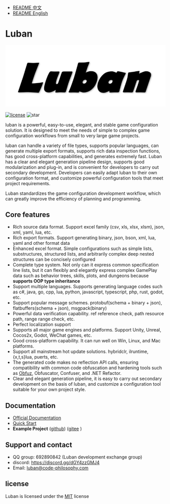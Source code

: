 
- [README 中文](./README.md)
- [README English](./README_EN.md)

# Luban

![icon](docs/images/logo.png)

[![license](http://img.shields.io/badge/license-MIT-blue.svg?style=flat-square)](https://opensource.org/licenses/MIT) ![star](https://img.shields.io/github/stars/focus-creative-games/luban?style=flat-square)


luban is a powerful, easy-to-use, elegant, and stable game configuration solution. It is designed to meet the needs of simple to complex game configuration workflows from small to very large game projects.

luban can handle a variety of file types, supports popular languages, can generate multiple export formats, supports rich data inspection functions, has good cross-platform capabilities, and generates extremely fast.
Luban has a clear and elegant generation pipeline design, supports good modularization and plug-in, and is convenient for developers to carry out secondary development. Developers can easily adapt luban to their own configuration format, and customize powerful configuration tools that meet project requirements.

Luban standardizes the game configuration development workflow, which can greatly improve the efficiency of planning and programming.

## Core features

- Rich source data format. Support excel family (csv, xls, xlsx, xlsm), json, xml, yaml, lua, etc.
- Rich export formats. Support generating binary, json, bson, xml, lua, yaml and other format data
- Enhanced excel format. Simple configurations such as simple lists, substructures, structured lists, and arbitrarily complex deep nested structures can be concisely configured
- Complete type system. Not only can it express common specification line lists, but it can flexibly and elegantly express complex GamePlay data such as behavior trees, skills, plots, and dungeons because **supports OOP type inheritance**
- Support multiple languages. Supports generating language codes such as c#, java, go, cpp, lua, python, javascript, typescript, php, rust, godot, etc.
- Support popular message schemes. protobuf(schema + binary + json), flatbuffers(schema + json), msgpack(binary)
- Powerful data verification capability. ref reference check, path resource path, range range check, etc.
- Perfect localization support
- Supports all major game engines and platforms. Support Unity, Unreal, Cocos2x, Godot, WeChat games, etc.
- Good cross-platform capability. It can run well on Win, Linux, and Mac platforms.
- Support all mainstream hot update solutions. hybridclr, ilruntime, {x,t,s}lua, puerts, etc.
- The generated code makes no reflection API calls, ensuring compatibility with common code obfuscation and hardening tools such as [Obfuz](https://github.com/focus-creative-games/obfuz), Obfuscator, Confuser, and .NET Refactor.
- Clear and elegant generation pipeline, it is easy to carry out secondary development on the basis of luban, and customize a configuration tool suitable for your own project style.

## Documentation

- [Official Documentation](https://www.datable.cn/)
- [Quick Start](https://www.datable.cn/docs/beginner/quickstart)
- **Example Project** ([github](https://github.com/focus-creative-games/luban_examples)) ([gitee](https://gitee.com/focus-creative-games/luban_examples) )

## Support and contact

- QQ group: 692890842 (Luban development exchange group)
- discord: https://discord.gg/dGY4zzGMJ4
- Email: luban@code-philosophy.com


## license

Luban is licensed under the [MIT](https://github.com/focus-creative-games/luban/blob/main/LICENSE) license
